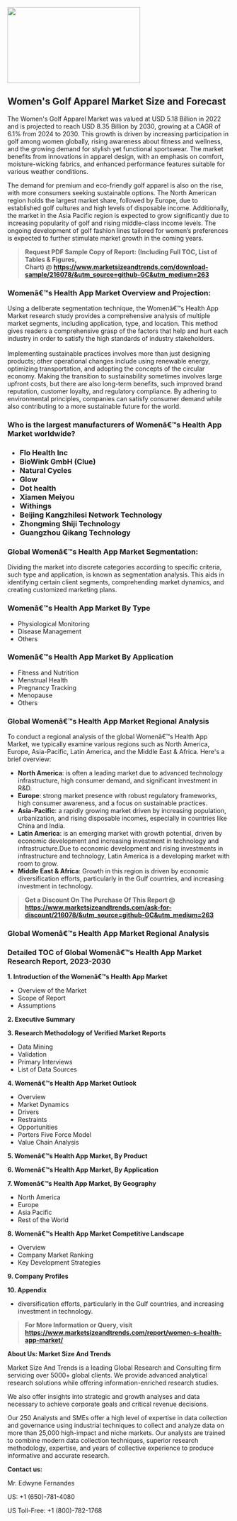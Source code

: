 <p><img class="alignnone size-medium wp-image-20088" src="https://ffe5etoiles.com/wp-content/uploads/2024/12/MST1-300x171.png" alt="" width="300" height="171" /></p><h2>Women's Golf Apparel Market Size and Forecast</h2><p>The Women's Golf Apparel Market was valued at USD 5.18 Billion in 2022 and is projected to reach USD 8.35 Billion by 2030, growing at a CAGR of 6.1% from 2024 to 2030. This growth is driven by increasing participation in golf among women globally, rising awareness about fitness and wellness, and the growing demand for stylish yet functional sportswear. The market benefits from innovations in apparel design, with an emphasis on comfort, moisture-wicking fabrics, and enhanced performance features suitable for various weather conditions.</p><p>The demand for premium and eco-friendly golf apparel is also on the rise, with more consumers seeking sustainable options. The North American region holds the largest market share, followed by Europe, due to established golf cultures and high levels of disposable income. Additionally, the market in the Asia Pacific region is expected to grow significantly due to increasing popularity of golf and rising middle-class income levels. The ongoing development of golf fashion lines tailored for women’s preferences is expected to further stimulate market growth in the coming years.</p></p><blockquote id="" class=""><strong>Request PDF Sample Copy of Report: (Including Full TOC, List of Tables &amp; Figures, Chart)&nbsp;@&nbsp;<strong><a href="https://www.marketsizeandtrends.com/download-sample/216078/&utm_source=github-GC&utm_medium=263" target="_blank">https://www.marketsizeandtrends.com/download-sample/216078/&utm_source=github-GC&utm_medium=263</a></strong></strong></blockquote><h3 id="" class="">Womenâ€™s Health App Market&nbsp;Overview and Projection:</h3><p id="" class="">Using a deliberate segmentation technique, the Womenâ€™s Health App Market research study provides a comprehensive analysis of multiple market segments, including application, type, and location. This method gives readers a comprehensive grasp of the factors that help and hurt each industry in order to satisfy the high standards of industry stakeholders. <br /> <br />Implementing sustainable practices involves more than just designing products; other operational changes include using renewable energy, optimizing transportation, and adopting the concepts of the circular economy. Making the transition to sustainability sometimes involves large upfront costs, but there are also long-term benefits, such improved brand reputation, customer loyalty, and regulatory compliance. By adhering to environmental principles, companies can satisfy consumer demand while also contributing to a more sustainable future for the world.</p><h3 id="" class="">Who is the largest manufacturers of&nbsp;Womenâ€™s Health App Market worldwide?</h3><h3 class=""><p><ul><li>Flo Health Inc </li><li> BioWink GmbH (Clue) </li><li> Natural Cycles </li><li> Glow </li><li> Dot health </li><li> Xiamen Meiyou </li><li> Withings </li><li> Beijing Kangzhilesi Network Technology </li><li> Zhongming Shiji Technology </li><li> Guangzhou Qikang Technology</li></ul></p></h3><h3 id="" class="">Global&nbsp;Womenâ€™s Health App Market Segmentation:</h3><p id="" class="">Dividing the market into discrete categories according to specific criteria, such type and application, is known as segmentation analysis. This aids in identifying certain client segments, comprehending market dynamics, and creating customized marketing plans.</p><h3 id="" class="">Womenâ€™s Health App Market&nbsp;By Type</h3><p><p><ul><li>Physiological Monitoring</li><li> Disease Management</li><li> Others</p></li></ul></p></p><h3 id="" class="">Womenâ€™s Health App Market&nbsp;By Application</h3><p class=""><p><ul><li>Fitness and Nutrition</li><li> Menstrual Health</li><li> Pregnancy Tracking</li><li> Menopause</li><li> Others</li></ul></p></p><h3 id="" class="">Global Womenâ€™s Health App Market Regional Analysis</h3><p id="" class="">To conduct a regional analysis of the global Womenâ€™s Health App Market, we typically examine various regions such as North America, Europe, Asia-Pacific, Latin America, and the Middle East &amp; Africa. Here's a brief overview:</p><ul><li><strong>North America</strong>: is often a leading market due to advanced technology infrastructure, high consumer demand, and significant investment in R&amp;D.</li><li><strong>Europe</strong>: strong market presence with robust regulatory frameworks, high consumer awareness, and a focus on sustainable practices.</li><li><strong>Asia-Pacific</strong>: a rapidly growing market driven by increasing population, urbanization, and rising disposable incomes, especially in countries like China and India.</li><li><strong>Latin America</strong>: is an emerging market with growth potential, driven by economic development and increasing investment in technology and infrastructure.Due to economic development and rising investments in infrastructure and technology, Latin America is a developing market with room to grow.</li><li><strong>Middle East &amp; Africa</strong>: Growth in this region is driven by economic diversification efforts, particularly in the Gulf countries, and increasing investment in technology.</li></ul><blockquote id="" class=""><strong>Get a Discount On The Purchase Of This Report @ <strong><a href="https://www.marketsizeandtrends.com/ask-for-discount/216078/&utm_source=github-GC&utm_medium=263" target="_blank">https://www.marketsizeandtrends.com/ask-for-discount/216078/&utm_source=github-GC&utm_medium=263</a></strong></strong></blockquote><h3 id="" class="">Global Womenâ€™s Health App Market Regional Analysis</h3><h3 id="" class="">Detailed TOC of Global Womenâ€™s Health App Market Research Report, 2023-2030</h3><p id="" class=""><strong>1. Introduction of the Womenâ€™s Health App Market</strong></p><ul><li>Overview of the Market</li><li>Scope of Report</li><li>Assumptions</li></ul><p id="" class=""><strong>2. Executive Summary</strong></p><p id="" class=""><strong>3. Research Methodology of Verified Market Reports</strong></p><ul><li>Data Mining</li><li>Validation</li><li>Primary Interviews</li><li>List of Data Sources</li></ul><p id="" class=""><strong>4. Womenâ€™s Health App Market Outlook</strong></p><ul><li>Overview</li><li>Market Dynamics</li><li>Drivers</li><li>Restraints</li><li>Opportunities</li><li>Porters Five Force Model</li><li>Value Chain Analysis</li></ul><p id="" class=""><strong>5. Womenâ€™s Health App Market, By Product</strong></p><p id="" class=""><strong>6. Womenâ€™s Health App Market, By Application</strong></p><p id="" class=""><strong>7. Womenâ€™s Health App Market, By Geography</strong></p><ul><li>North America</li><li>Europe</li><li>Asia Pacific</li><li>Rest of the World</li></ul><p id="" class=""><strong>8. Womenâ€™s Health App Market Competitive Landscape</strong></p><ul><li>Overview</li><li>Company Market Ranking</li><li>Key Development Strategies</li></ul><p id="" class=""><strong>9. Company Profiles</strong></p><p id="" class=""><strong>10. Appendix</strong></p><ul><li>diversification efforts, particularly in the Gulf countries, and increasing investment in technology.</li></ul><blockquote id="" class=""><strong>For More Information or Query, visit <strong><strong><a href="https://www.marketsizeandtrends.com/report/women-s-health-app-market/" target="_blank">https://www.marketsizeandtrends.com/report/women-s-health-app-market/</a></strong></strong></strong></blockquote><p id="" class=""><strong>About Us: Market Size And Trends</strong></p><p id="" class="">Market Size And Trends is a leading Global Research and Consulting firm servicing over 5000+ global clients. We provide advanced analytical research solutions while offering information-enriched research studies.</p><p id="" class="">We also offer insights into strategic and growth analyses and data necessary to achieve corporate goals and critical revenue decisions.</p><p id="" class="">Our 250 Analysts and SMEs offer a high level of expertise in data collection and governance using industrial techniques to collect and analyze data on more than 25,000 high-impact and niche markets. Our analysts are trained to combine modern data collection techniques, superior research methodology, expertise, and years of collective experience to produce informative and accurate research.</p><p id="" class=""><strong>Contact us:</strong></p><p id="" class="">Mr. Edwyne Fernandes</p><p id="" class="">US: +1 (650)-781-4080</p><p id="" class="">US Toll-Free: +1 (800)-782-1768</p>
